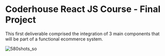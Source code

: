 # Coderhouse React JS Course - Final Project

This first deliverable comprised the integration of 3 main components that will be part of a functional ecommerce system.

![580shots_so](https://user-images.githubusercontent.com/117543842/227437480-8ca7e1ca-149b-4bc8-ade2-94059fe83d97.png)
